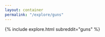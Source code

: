 ```yaml
---
layout: container
permalink: "/explore/guns"
---
```


<link rel="stylesheet" type="text/css" href="/static/css/explore.css">
{% include explore.html subreddit="guns" %}
